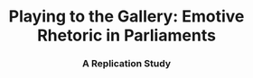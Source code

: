 <h1 align="center"> Playing to the Gallery: Emotive Rhetoric in Parliaments </h1>
<h3 align="center"> A Replication Study </h3>  


